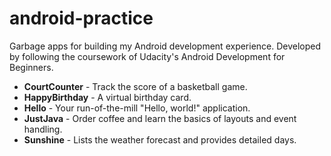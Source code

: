 # android-practice
Garbage apps for building my Android development experience.  Developed by following the coursework of Udacity's Android Development for Beginners.

* **CourtCounter** - Track the score of a basketball game.
* **HappyBirthday** - A virtual birthday card.
* **Hello** - Your run-of-the-mill "Hello, world!" application.
* **JustJava** - Order coffee and learn the basics of layouts and event handling.
* **Sunshine** - Lists the weather forecast and provides detailed days.
